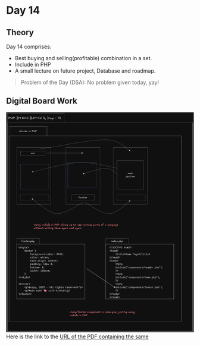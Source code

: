 # Day 14

## Theory
Day 14 comprises: 
- Best buying and selling(profitable) combination in a set.
- Include in PHP
- A small lecture on future project, Database and roadmap.

> Problem of the Day (DSA):
> No problem given today, yay!

## Digital Board Work
![Day 14 Boardwork](../docs/images/Day%2014/Day14_docs.excalidraw.png)
Here is the link to the [URL of the PDF containing the same](../docs/pdfs/Day%2014/Day14_docs.pdf)